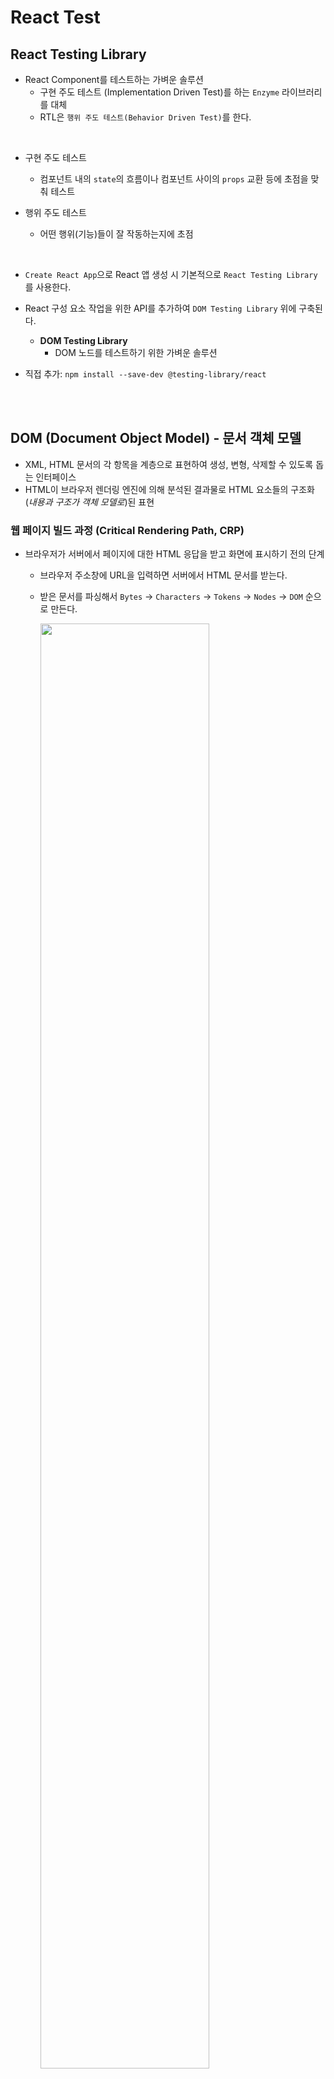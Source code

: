 # React Test

## React Testing Library

- React Component를 테스트하는 가벼운 솔루션
  - 구현 주도 테스트 (Implementation Driven Test)를 하는 `Enzyme` 라이브러리를 대체
  - RTL은 `행위 주도 테스트(Behavior Driven Test)`를 한다.

<br>

- 구현 주도 테스트
  - 컴포넌트 내의 `state`의 흐름이나 컴포넌트 사이의 `props` 교환 등에 초점을 맞춰 테스트

- 행위 주도 테스트
  - 어떤 행위(기능)들이 잘 작동하는지에 초점

<br>

- `Create React App`으로 React 앱 생성 시 기본적으로 `React Testing Library`를 사용한다.
- React 구성 요소 작업을 위한 API를 추가하여 `DOM Testing Library` 위에 구축된다.
  - **DOM Testing Library**
    - DOM 노드를 테스트하기 위한 가벼운 솔루션

- 직접 추가: `npm install --save-dev @testing-library/react`

<br><br>

## DOM (Document Object Model) - 문서 객체 모델

- XML, HTML 문서의 각 항목을 계층으로 표현하여 생성, 변형, 삭제할 수 있도록 돕는 인터페이스
- HTML이 브라우저 렌더링 엔진에 의해 분석된 결과물로 HTML 요소들의 구조화(*내용과 구조가 객체 모델로*)된 표현

### 웹 페이지 빌드 과정 (Critical Rendering Path, CRP)

- 브라우저가 서버에서 페이지에 대한 HTML 응답을 받고 화면에 표시하기 전의 단계
  - 브라우저 주소창에 URL을 입력하면 서버에서 HTML 문서를 받는다.
  - 받은 문서를 파싱해서 `Bytes` -> `Characters` -> `Tokens` -> `Nodes` -> `DOM` 순으로 만든다.

    <img src="01_React/img/rendering_test1.PNG" width="77%" />

- 웹 브라우저가 HTML 문서를 읽고, 스타일을 입힌 후 뷰포트에 표시하기까지의 과정
- [브라우저 렌더링 정리](https://github.com/in3166/TIL2/blob/main/docs/05_ETC/%EB%B8%8C%EB%9D%BC%EC%9A%B0%EC%A0%80_%EB%A0%8C%EB%8D%94%EB%A7%81.md)

<img src="01_React/img/cra_path.PNG" width="77%" />

<br>

- 과정 요약
  - DOM 트리까지
    - 문서를 읽어 파싱하고 어떤 내용을 페이지에 렌더링할지 결정
    - HTML, CSS + JavaScript

  - 렌더 트리 단계
    - 브라우저가 DOM과 CSSOM을 결합
    - 화면에 보이는 모든 콘텐츠와 스타일 정보를 포함하는 최종 렌더링 트리를 출력
    - 화면에 표시되는 모든 노드의 콘텐츠 및 스타일 정보를 포함
  
  - 레이아웃
    - 브라우저가 페이지에 표시되는 각 요소의 크기와 위치를 계산하는 단계
  
  - 페인트
    - 브라우저는 레이아웃 결과를 선택하고 픽셀을 화면에 표시한다.

<br>

## 프로젝트 생성하기

`npm create-react-app <project-directory>`

- `babel`, `webpack` 등을 따로 설정해주지 않아도 된다.
  - `babel`: 최신 자바스크립트 문법을 지원하지 않는 브라우저에서도 코드가 실행될 수 있게 변환
  - `webpack`: modern JavaScript application을 위한 `static module bundler`
    - 웹팩이 앱을 처리하면 내부적으로 프로젝트가 필요한 모든 모듈을 맵핑한 `dependency graph`를 빌드하고 하나 이상의 번들을 생성한다.

<br><br>

## Jest

- FaceBook에서 만든 테스팅 프레임 워크
- 최소한의 설정으로 동작, Test Case를 만들어 애플리케이션 코드가 잘 돌아가는지 확인한다.
- 단위(unit) 테스트를 위해 사용

<br>

- `React Testing Library`을 사용해 DOM을 렌더링하고 그 DOM을 `Jest`로 테스팅한다. (ex. RTL: `render()`, Jest: `expect()`)
- 또한, 테스트 코드를 짠 파일을 찾는 역할도 한다.
  - `filename.test.js`, `filename.spec.js`, `/tests`
  - 파일명에 `test`나 `spec`이 있거나 폴더명을 `tests`라고 설정 시 찾을 수 있다.

### Jest 시작하기

- Jest 라이브러리 설치: `npm install jest --save-dev`
- Test 스크립트 변경: `"test": "jest" or "jest --watchAll"`

- 테스트를 작성할 폴더 및 파일 기본 구조 생성

  ```md
  Test -> 단위 테스트 폴더 -> 단위 테스트 파일 '<대상 이름>.test.js'
       -> 통합 테스트 폴더 -> 통합 테스트 파일 '<대상이름>.test.init.js'
  ```

- `CRA`로 프로젝트 생성 시 이미 설치되어 있다.

<br>

### Jest 파일 구조 및 사용법

- `describe`: 여러 관련 테스트를 그룹화
- `it (= test)`: 개별 테스트를 수행하는 곳, 각 테스트를 작은 문장처럼 설명
- `expect`: expect 함수는 값을 테스트할 때마다 사용, matcher와 함께 사용됨
- `matcher`: 다른 방법으로 값을 테스트 하도록 사용 (`toBeTruthy()`, `toStringEqual`() 등)

```js

describe
  test (it){
    expect <-> matcher  
  }

  test (it){
    expect <-> matcher
  }
  //...

// 실제 예제
describe("Product Controller Create", () => {
  beforeEach(() => {
    req.body = newProduct;
  });

  it("should have a createProduct function", () => {
    expect(typeof productController.createProduct).tobe("function");
  });
  // ...
});
```

<br><br>

## React Testing Library 주요 API

- 프로젝트에서 기본 테스트 해보기
`npm test`

```js
// App.test.js
import { render, screen } from '@testing-library/react';
import App from './App';

test('renders learn react link', () => {
  // const {getByText} = render(<App />); 추천하지 않음
  render(<App />);
  const linkElement = screen.getByText(/learn react/i);
  expect(linkElement).toBeInTheDocument(); // element가 document에 존재하는지
});
```

- `render` 함수: DOM에 컴포넌트를 렌더링하느 함수
  - 인자로 렌더링할 컴포넌트를 받음
  - return: RTL에서 제공하는 쿼리함수와 기타 유틸리티 함수를 가진 객체 반환
  - Destructing 문법으로 원하는 쿼리만 가져올 수 있지만 소스 코드가 복잡해질 수 있어 `screen` 객체를 사용한다.
  - 쿼리 함수를 이용해 테스트를 진행

<br>

### 쿼리 함수

- 쿼리: 페이지에서 요소를 찾기 위해 테스트 라이브러리가 제공하는 방법
  - 여러 유형의 쿼리(`get`, `find`, `query`)가 존재
  - 유형 별로 요소의 발견되는지에 따라 오류를 발생시키는지 혹은 `Promise`를 반환하고 다시 시도하는지 다르다.

<br>

- `getBy...`
  - 쿼리에 일치하는 노드 반환
  - 요소가 없거나 둘 이상 일치하면 오류 발생
  - 둘 이상이 예상 되면 `getAllBy` 사용

<br/>

- `queryBy...`
  - 쿼리에 일치하는 노드를 반환
  - 요소가 없으면 `null` 반환
  - 둘 이상 일치 시 오류 반환
  - 둘 이상 예상 시 `queryAllBy` 사용

<br/>

- `findBy...`
  - 쿼리에 일치하는 요소 발견되면 `solved`되는 `Promise` 반환
  - 요소가 없거나 기본 제한 시간(1000ms) 후에 둘 이상 요소 발견 시 `reject`된다.
  - 둘 이상 예상 시 `findAllBy` 사용
  - `getBy` + `waitFor`

<br/>

- `waitFor`: 일정 기간 기다려야 할 때 사용하여 기대가 통과할 때까지 기다릴 수 있다.

| 쿼리 유형 | 0 Matches | 1 Match | > 1 Matches | Retry(Async/Await) |
| -|-|-|-|-|
|`getBy...` | Throw Error | Return Element | Throw Error | X |
|`queryBy...`| Return Null | Return Element | Throw Error | X |
|`findBy...`| Throw Error | Return Element | Throw Error | O |
|Muliple Elements
|`getAllBy...`| Throw Error | Return Array | Return Array | X |
|`queryAllBy...`| Return `[]` | Return Array | Return Array | X |
|`findAllBy...`| Throw Error | Return Array | Return Array | O |

<br/>

- `getByText`
  - 정확히 일치하는 문자열을 찾는다.
  - 포함하는 문자열을 찾기위해선 정규식 사용
  - `screen.getByText(/loading/i)`

<br/>

- `getByRole`
  - `html` 요소가 가진 `role`로 가져온다.
  - `<h1>` ~ `<h6>`: heading
  - `<button>`: button
  - `<a>`: link
  - `<checkbox>`: checkbox
  - `<radio>`: radio
  - `<select>`: combobox
  - `<input type="text">`, `<textarea>`: textbox
  - `<input type="number">`: spinbutton
  - `screen.getByRole('heading', { level: 1 })`: `<h1>`을 찾음

  ```html
  <label htmlFor="username">이름</label>
  <input type="text" id="username" />
  <label htmlFor="profile">자기소개</label>
  <textarea id="profile"></textarea>
  ```

  - `name`: `label`의 text를 써준다.

  ```js
  const inputElement = screen.getByRole("textbox");
  expect(inputElement).toBeInTheDocument();
  // 에러 발생 textbox가 여러개 존재 => allby를 쓰던가 특정해준다.
  const inputElement = screen.getByRole("textbox", {name: "자기소개"});
  // name을 사용하여 label을 검색하는 것은 label을 찾는게 아니라 연결된 textbox를 찾는다.
  // 아래도 마찬가지다.
  const inpuElement = screen.getByLabelText("자기소개");

  // 만약 name이 같은 경우는? => 위의 label 이름을 자기소개로 바꾼다.
  // selector를 사용해 특정해준다.
  const inpuElement = screen.getByLabelText("자기소개", {
    selector: "textarea"
  });
  ```

- `getByDisplayValue`: `input`의 value로 접근 가능

  ```html
  <input type="text" id="username" value="te" readOnly />
  ```

  ```js
  const inpuElement = screen.getByDisplayValue("te");
  ```

<br/>

- `getByAltText`
  - `<img>`의 `alt` text로 가져온다.

- `getByPlaceholderText`
- `getByTitle`

- `getByTestId`: 최후의 수단
  - `text`가 동적으로 변경되는 경우 사용 가능
  - 하지만, 기존 코드에 `data-testid`처럼 무언가 추가되어야 한다. (프로젝트와 관련없는)

```html
<div data-testid="my-div" />
```

```js
const inpuElement = screen.getByTestId("my-div");
```

<br/>

### Custom Matchers

- [github.com/testing-library/jest-dom](https://github.com/testing-library/jest-dom)
- [Jest](https://jestjs.io/docs/expect)
- [testing-library.com](https://testing-library.com/docs/queries/about/#priority)

<br><br>

## ESLint Plugins

- 개발자가 규칙을 가지고 코드를 짤 수 있게 도와주는 라이브러리
- 가이드 라인 제시, 문법에 오류 발생 시 알려주는 역할
- 포멧터(Formatter) 역할도 하지만 주요 기능은 문법 오류를 잡아준다.

### ESLint 설치하기

- VSCode에서 `ESLint 익스텐션` 설치
  - CRA 프로젝트는 기본으로 eslint가 설정되어 있지만 VSCode에서 바로 확인할 수 없고 터미널에서 확인 가능

- eslint 설정파일 생성
  - `package.json`의 `eslintConfig` 부분 삭제 후 `.eslintrc.json` 파일 생성

- Testing을 위한 ESLint Plugins 설치
  - Plugins?
    - eslint에서 기본으로 제공하지 않는 규칙들을 플러그인을 통해 사용

  ```terminal
  npm install eslint-plugin-testing-library eslint-plugin-jest-dom --save-dev
  ```

- esilint 설정 파일 추가
  - 'plugins' 항목: 플러그인 추가
  - 'extends' 항목: 추가한 플러그인을 사용하겠다고 규칙 설정
  - 'rule` 항목: 규칙을 직접 변경하고자 할 때 설정

```json
{
  "plugins": ["testing-library", "jest-dom"],
  "extends": [
    "react-app",
    "react-app/jest",
    "plugin:testing-library/react",
    "plugin:jest-dom/recommended"
  ]
}
```

<br>

## Prettier 설치 및 설정

- 주로 코드 형식을 맞추는데 사용
- 코드 포멧터 역할

### Prettier 설치하기

- `npm`으로 설치: 포맷을 공유하면 같이 개발하기 용이
- `VSCode` 익스텐션으로 설치: 혼자 편하게 사용가능

<br><br>

## Test Driven Development (TDD)

- 실제 코드 작성 전 테스트 코드를 먼저 작성
- 그 후, 테스트 코드를 Pass할 수 있는 실제 코드를 작성

### TDD 장점

- 많은 기능을 테스트하기에 코드에 안정성 부여
- 실제 개발하면서 많은 시간이 소요되는 부분은 디버깅 부분이다. TDD를 사용하면 디버깅 시간이 줄어들고 개발 시간도 줄어든다.
- 소스 코드를 신중히 짜게 되므로 께끗하고 간결한 코드가 나올 확률이 높다.

### Testable Code 작성을 어떻게 하는가?

- `관심사의 분리`


<br><br><br>

<출처>

- [따라하며 배우는 리액트 테스트](https://www.inflearn.com/course/%EB%94%B0%EB%9D%BC%ED%95%98%EB%8A%94-%EB%A6%AC%EC%95%A1%ED%8A%B8-%ED%85%8C%EC%8A%A4%ED%8A%B8)

- [코딩앙마](https://www.youtube.com/watch?v=pGOjg4hMf3A)
